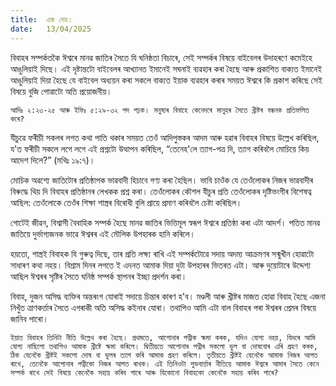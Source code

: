 ```yaml
---
title:  এক দেহ।
date:   13/04/2025
---
```


বিবাহৰ সম্পৰ্কতকৈ ঈশ্বৰে মানৱ জাতিৰ সৈতে যি ঘনিষ্ঠতা বিচাৰে, সেই সম্পৰ্কৰ বিষয়ে বাইবেলৰ উদাহৰণে কমেইহে আঙুলিয়াই দিছে। এই দৃষ্টান্তটো বাইবেলৰ আখ্যানত ইমানেই সঘনাই ব্যৱহাৰ কৰা হৈছে আৰু প্ৰকাশিত বাক্যত ইমানেই আঙুলিয়াই দিয়া হৈছে যে বাইবেল অধ্যয়ন কৰা সকলে বাক্যত ইয়াক ব্যৱহাৰ কৰাৰ সময়ত ঈশ্বৰে কি প্ৰকাশ কৰিছে সেই বিষয়ে বুজি পোৱাটো অতি প্রয়োজনীয়।

`আদিঃ ২:২৩-২৫ আৰু ইফিঃ ৫:২৯-৩২ পদ পঢ়ক। মনুষ্যৰ বিবাহে কেনেদৰে মানুহৰ সৈতে খ্ৰীষ্টৰ বন্ধনক প্ৰতিফলিত কৰে?`

যীচুৱে ফৰীচী সকলৰ লগত কথা পাতি থকাৰ সময়ত তেওঁ আদিপুস্তকৰ আদম আৰু হৱাৰ বিবাহৰ বিষয়ে উল্লেখ কৰিছিল, য'ত ফৰীচী সকলে লগে লগে এই প্রশ্নটো উত্থাপন কৰিছিল, “তেনেহ'লে ত্যাগ-পত্ৰ দি, ত্যাগ কৰিবলৈ মোচিয়ে কিয় আদেশ দিলে?” (মথিঃ ১৯:৭)।

মোচিক অৱশ্যে জাতিটোৰ প্ৰতিষ্ঠাপক ভাৱবাদী হিচাবে গণ্য কৰা হৈছিল। ভাবি চাওঁক যে তেওঁলোকৰ নিজৰ ভাৱবাদীৰ বিৰুদ্ধে থিয় দি বিবাহৰ প্ৰতিষ্ঠানৰ লেখকক প্রশ্ন কৰা। তেওঁলোকৰ কৌশল যীচুৰ প্ৰতি তেওঁলোকৰ দৃষ্টিভংগীৰ বিশেষত্ব আছিল: তেওঁলোকে তেওঁৰ শিক্ষা শাস্ত্ৰৰ বিৰোধী বুলি প্রায়ে প্রমাণ কৰিবলৈ চেষ্টা কৰিছিল।

গোটেই জীৱন, বিশ্বাসী বৈবাহিক সম্পর্ক হৈছে মানৱ জাতিৰ ভিত্তিমূল স্বৰূপ ঈশ্বৰে প্ৰতিষ্ঠা কৰা এটা আদর্শ। পতিত মানৱ জাতিয়ে দুর্ভাগ্যজনক ভাৱে ঈশ্বৰৰ এই মৌলিক উপহাৰক হানি কৰিলে।

হয়তো, শাস্ত্রই বিবাহক যি গুৰুত্ব দিছে, তাৰ প্ৰতি লক্ষ্য ৰাখি এই সম্পৰ্কটোৱে সদায় অদম্য আক্ৰমণৰ সন্মুখীন হোৱাটো সাধাৰণ কথা নহয়। বিশ্রাম দিনৰ লগতে ই এদনত আমাক দিয়া দুটা উপহাৰৰ ভিতৰত এটা। আৰু দুয়োটাৰে উদ্দেশ্য আছিল ঈশ্বৰৰ সৃষ্টিৰ সৈতে ঘনিষ্ঠ সম্পর্ক স্থাপনৰ ইচ্ছা প্ৰদৰ্শন কৰা।

বিবাহ, দুজন অসিদ্ধ ব্যক্তিৰ অন্তৰংগ যোৰাই সদায়ে চিন্তাৰ কাৰণ হ'ব। মণ্ডলী আৰু খ্ৰীষ্টৰ মাজত হোৱা বিবাহ হৈছে এজনা নিখুঁত ত্রাণকৰ্ত্তাৰ সৈতে এগৰাকী অতি অসিদ্ধ কইনাৰ যোৰা। তথাপিও আমি এটা বাল বিবাহৰ পৰা ঈশ্বৰৰ প্ৰেমৰ বিষয়ে জানিব পাৰো।

`ইয়াত বিবাহৰ তিনিটা নীতি উল্লেখ কৰা হৈছে। প্ৰথমতে, আপোনাৰ পত্নীক ক্ষমা কৰক, যদিও যোগ্য নহয়, যিদৰে আমি যোগ্য নাছিলো তথাপিও আমাক খ্রীষ্টে ক্ষমা কৰিলে। দ্বিতীয়তে আপোনাৰ পত্নীৰ সকলো ভুল বা দোষবোৰ এৰি গ্ৰহণ কৰক, ঠিক যেনেকৈ খ্রীষ্টই সকলো দোষ বা ভুলৰ ত্যাগ কৰি আমাক গ্ৰহণ কৰিলে। তৃতীয়তে খ্ৰীষ্টই যেনেকৈ আমাক নিজৰ আগত ৰাখে, তেনেকৈ আপোনাৰ পত্নীকো নিজৰ আগত ৰাখক। এই তিনিওটা শুভবাৰ্ত্তাৰ নীতিয়ে আমাক ঈশ্বৰে আমাৰ সৈতে কেনে সম্পৰ্ক ৰাখে সেই বিষয়ে কেনেকৈ সহায় কৰিব পাৰে আৰু যিকোনো বিবাহকো কেনেকৈ সহায় কৰিব পাৰে?`